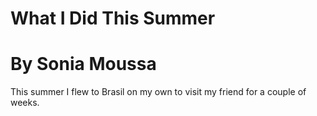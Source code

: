 # What I Did This Summer

# By Sonia Moussa

This summer I flew to Brasil on my own to visit my friend for a couple of weeks.
